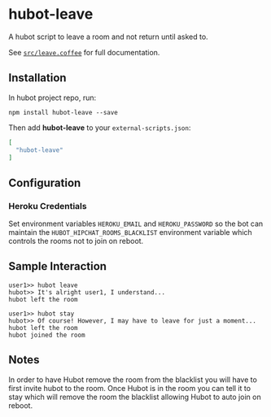 # hubot-leave

A hubot script to leave a room and not return until asked to.

See [`src/leave.coffee`](src/leave.coffee) for full documentation.

## Installation

In hubot project repo, run:

`npm install hubot-leave --save`

Then add **hubot-leave** to your `external-scripts.json`:

```json
[
  "hubot-leave"
]
```

## Configuration

### Heroku Credentials
Set environment variables `HEROKU_EMAIL` and `HEROKU_PASSWORD` 
so the bot can maintain the `HUBOT_HIPCHAT_ROOMS_BLACKLIST` environment variable
which controls the rooms not to join on reboot.


## Sample Interaction

```
user1>> hubot leave
hubot>> It's alright user1, I understand...
hubot left the room 
```

```
user1>> hubot stay
hubot>> Of course! However, I may have to leave for just a moment...
hubot left the room 
hubot joined the room 
```

## Notes

In order to have Hubot remove the room from the blacklist you will have to first invite hubot to the room. Once Hubot is in the room you can tell it to stay which will remove the room the blacklist allowing Hubot to auto join on reboot.